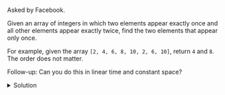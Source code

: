 Asked by Facebook.

Given an array of integers in which two elements appear exactly once and all other elements appear exactly twice, find the two elements that appear only once.

For example, given the array `[2, 4, 6, 8, 10, 2, 6, 10]`, return `4` and `8`. The order does not matter.

Follow-up: Can you do this in linear time and constant space?

<details>
  <summary>Solution</summary>
  
```python
array = [2, 4, 6, 8, 10, 2, 6, 10]
map_ = {}

for i in array:
    map_[i] = map_.get(i, 0) + 1

for n in  map_.keys():
    if (map_[n] == 1):
        print(n)
```
</details>
